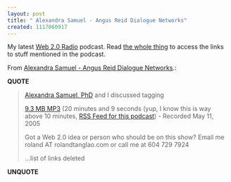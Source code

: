 ```yaml
---
layout: post
title: " Alexandra Samuel - Angus Reid Dialogue Networks"
created: 1117060917
---
```

<p>My latest <a href="http://dogmaradio.com/web2.0/">Web 2.0 Radio</a> podcast. Read <a href="http://dogmaradio.com/web2.0/alexandra-samuel-angus-reid-dialogue-networks">the whole thing</a> to access the links to stuff mentioned in the podcast.</p><p>From <a href="http://dogmaradio.com/web2.0/alexandra-samuel-angus-reid-dialogue-networks">Alexandra Samuel - Angus Reid Dialogue Networks</a>.:</p>
<p><b>QUOTE</b></p><blockquote><p><a href="http://alexandrasamuel.com/">Alexandra Samuel, PhD</a> and I discussed  tagging</p><p><a rel="enclosure" href="http://dogmaradio.com/conf/dogmaradio-com.bryght.net/files/11-may-2005-web2.0-radio-alexandra-samuel.mp3">9.3 MB MP3</a> (20 minutes and 9 seconds (yup, I know this is way above 10 minutes, <a href="http://feeds.feedburner.com/web20-radio">RSS Feed for this podcast</a>) - Recorded May 11, 2005
</p><p>Got a Web 2.0 idea or person who should be on this show? Email me roland AT rolandtanglao.com or call me at 604 729 7924</p>
<p>...list of links deleted</p></blockquote><p><b>UNQUOTE</b></p>



